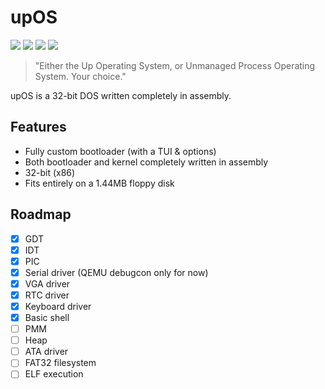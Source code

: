 # upOS

<a><img src="https://img.shields.io/github/languages/code-size/Winksplorer/upOS?style=for-the-badge&logo=files"/></a>
<a href="https://github.com/Winksplorer/upOS/blob/master/LICENSE"><img src="https://img.shields.io/github/license/Winksplorer/upOS?style=for-the-badge&logo=mozilla"/></a>
<img src="https://img.shields.io/badge/pain_and_suffering-in_assembly-blue?style=for-the-badge&logo=intel">
<img src="https://img.shields.io/badge/i_personally-HATE_C-blue?style=for-the-badge&logo=c">

> "Either the Up Operating System, or Unmanaged Process Operating System. Your choice."

upOS is a 32-bit DOS written completely in assembly.

## Features
- Fully custom bootloader (with a TUI & options)
- Both bootloader and kernel completely written in assembly
- 32-bit (x86)
- Fits entirely on a 1.44MB floppy disk

## Roadmap
- [X] GDT
- [X] IDT
- [X] PIC
- [X] Serial driver (QEMU debugcon only for now)
- [X] VGA driver
- [X] RTC driver
- [X] Keyboard driver
- [X] Basic shell
- [ ] PMM
- [ ] Heap
- [ ] ATA driver
- [ ] FAT32 filesystem
- [ ] ELF execution
